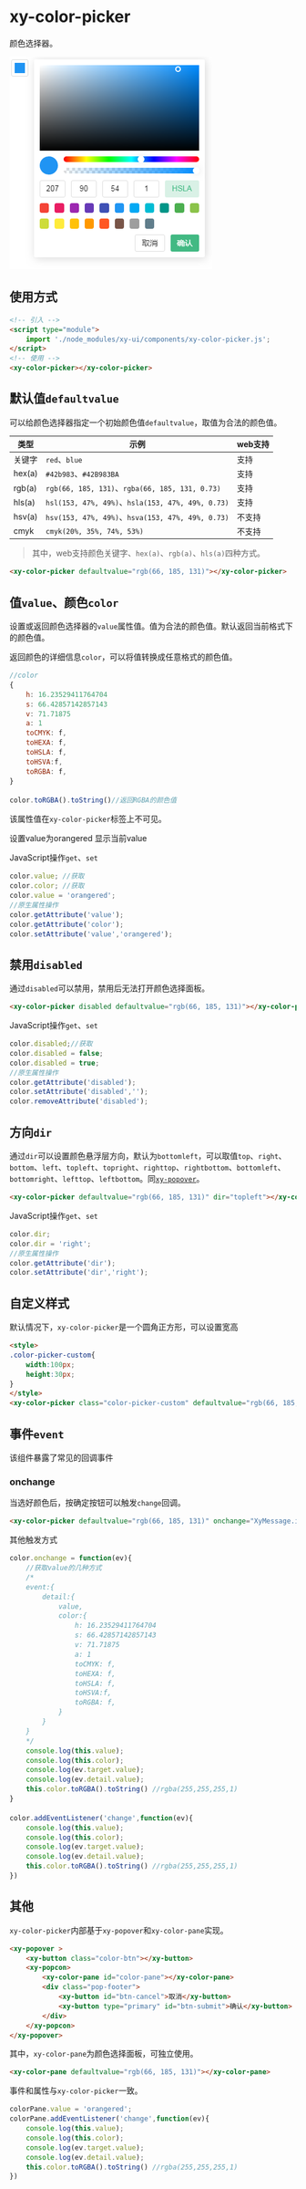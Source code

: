 # xy-color-picker

颜色选择器。

![xy-color-picker](../screenshot/color-picker.png)

## 使用方式

```html
<!-- 引入 -->
<script type="module">
    import './node_modules/xy-ui/components/xy-color-picker.js';
</script>
<!-- 使用 -->
<xy-color-picker></xy-color-picker>
```

## 默认值`defaultvalue`

可以给颜色选择器指定一个初始颜色值`defaultvalue`，取值为合法的颜色值。

|类型|示例|web支持|
|---|---|---|
|关键字|`red`、`blue`|支持|
|hex(a)|`#42b983`、`#42B983BA`|支持|
|rgb(a)|`rgb(66, 185, 131)`、`rgba(66, 185, 131, 0.73)`|支持|
|hls(a)|`hsl(153, 47%, 49%)`、`hsla(153, 47%, 49%, 0.73)`|支持|
|hsv(a)|`hsv(153, 47%, 49%)`、`hsva(153, 47%, 49%, 0.73)`|不支持|
|cmyk|`cmyk(20%, 35%, 74%, 53%)`|不支持|

> 其中，web支持颜色关键字、`hex(a)`、`rgb(a)`、`hls(a)`四种方式。

<xy-color-picker defaultvalue="rgb(66, 185, 131)"></xy-color-picker>

```html
<xy-color-picker defaultvalue="rgb(66, 185, 131)"></xy-color-picker>
```

## 值`value`、颜色`color`

设置或返回颜色选择器的`value`属性值。值为合法的颜色值。默认返回当前格式下的颜色值。

返回颜色的详细信息`color`，可以将值转换成任意格式的颜色值。

```js
//color
{
    h: 16.23529411764704
    s: 66.42857142857143
    v: 71.71875
    a: 1
    toCMYK: f,
    toHEXA: f,
    toHSLA: f,
    toHSVA:f,
    toRGBA: f,
}

color.toRGBA().toString()//返回RGBA的颜色值
```

该属性值在`xy-color-picker`标签上不可见。

<xy-color-picker defaultvalue="rgb(66, 185, 131)" id="color-picker-value"></xy-color-picker>

<xy-button type="primary" onclick="document.getElementById('color-picker-value').value='orangered'">设置value为orangered</xy-button>
<xy-button type="primary" onclick="XyMessage.info('当前value: '+document.getElementById('color-picker-value').value)">显示当前value</xy-button>

JavaScript操作`get`、`set`

```js
color.value; //获取
color.color; //获取
color.value = 'orangered';
//原生属性操作
color.getAttribute('value');
color.getAttribute('color');
color.setAttribute('value','orangered');
```

## 禁用`disabled`

通过`disabled`可以禁用，禁用后无法打开颜色选择面板。

<xy-color-picker disabled defaultvalue="rgb(66, 185, 131)"></xy-color-picker>
<xy-switch checked onchange="this.previousElementSibling.disabled = this.checked;"></xy-switch>

```html
<xy-color-picker disabled defaultvalue="rgb(66, 185, 131)"></xy-color-picker>
```

JavaScript操作`get`、`set`

```js
color.disabled;//获取
color.disabled = false;
color.disabled = true;
//原生属性操作
color.getAttribute('disabled');
color.setAttribute('disabled','');
color.removeAttribute('disabled');
```

## 方向`dir`

通过`dir`可以设置颜色悬浮层方向，默认为`bottomleft`，可以取值`top`、`right`、`bottom`、`left`、`topleft`、`topright`、`righttop`、`rightbottom`、`bottomleft`、`bottomright`、`lefttop`、`leftbottom`。同[`xy-popover`](xy-popover.md)。

<xy-color-picker defaultvalue="rgb(66, 185, 131)" dir="topleft"></xy-color-picker>

```html
<xy-color-picker defaultvalue="rgb(66, 185, 131)" dir="topleft"></xy-color-picker>
```

JavaScript操作`get`、`set`

```js
color.dir;
color.dir = 'right';
//原生属性操作
color.getAttribute('dir');
color.setAttribute('dir','right');
```

## 自定义样式

默认情况下，`xy-color-picker`是一个圆角正方形，可以设置宽高

<style>
.color-picker-custom{
    width:100px;
    height:30px;
}
</style>
<xy-color-picker class="color-picker-custom" defaultvalue="rgb(66, 185, 131)"></xy-color-picker>

```html
<style>
.color-picker-custom{
    width:100px;
    height:30px;
}
</style>
<xy-color-picker class="color-picker-custom" defaultvalue="rgb(66, 185, 131)"></xy-color-picker>
```

## 事件`event`

该组件暴露了常见的回调事件

### onchange

当选好颜色后，按确定按钮可以触发`change`回调。

<xy-color-picker defaultvalue="rgb(66, 185, 131)" onchange="XyMessage.info('当前value: '+this.value)"></xy-color-picker>

```html
<xy-color-picker defaultvalue="rgb(66, 185, 131)" onchange="XyMessage.info('当前value: '+this.value)"></xy-color-picker>
```

其他触发方式

```js
color.onchange = function(ev){
    //获取value的几种方式
    /*
    event:{
        detail:{
            value,
            color:{
                h: 16.23529411764704
                s: 66.42857142857143
                v: 71.71875
                a: 1
                toCMYK: f,
                toHEXA: f,
                toHSLA: f,
                toHSVA:f,
                toRGBA: f,
            }
        }
    }
    */
    console.log(this.value);
    console.log(this.color);
    console.log(ev.target.value);
    console.log(ev.detail.value);
    this.color.toRGBA().toString() //rgba(255,255,255,1)
}

color.addEventListener('change',function(ev){
    console.log(this.value);
    console.log(this.color);
    console.log(ev.target.value);
    console.log(ev.detail.value);
    this.color.toRGBA().toString() //rgba(255,255,255,1)
})
```



## 其他

`xy-color-picker`内部基于`xy-popover`和`xy-color-pane`实现。

```html
<xy-popover >
    <xy-button class="color-btn"></xy-button>
    <xy-popcon>
        <xy-color-pane id="color-pane"></xy-color-pane>
        <div class="pop-footer">
            <xy-button id="btn-cancel">取消</xy-button>
            <xy-button type="primary" id="btn-submit">确认</xy-button>
        </div>
    </xy-popcon>
</xy-popover>
```

其中，`xy-color-pane`为颜色选择面板，可独立使用。

<xy-color-pane defaultvalue="rgb(66, 185, 131)"></xy-color-pane>

```html
<xy-color-pane defaultvalue="rgb(66, 185, 131)"></xy-color-pane>
```

事件和属性与`xy-color-picker`一致。

```js
colorPane.value = 'orangered';
colorPane.addEventListener('change',function(ev){
    console.log(this.value);
    console.log(this.color);
    console.log(ev.target.value);
    console.log(ev.detail.value);
    this.color.toRGBA().toString() //rgba(255,255,255,1)
})
```